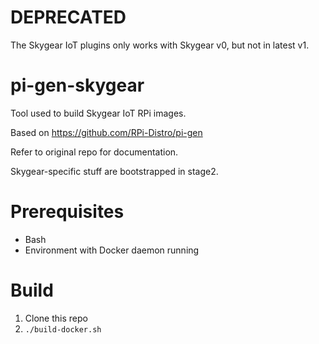 # DEPRECATED

The Skygear IoT plugins only works with Skygear v0, but not in latest v1.

# pi-gen-skygear

Tool used to build Skygear IoT RPi images.

Based on https://github.com/RPi-Distro/pi-gen

Refer to original repo for documentation.

Skygear-specific stuff are bootstrapped in stage2.

# Prerequisites

- Bash
- Environment with Docker daemon running

# Build

1. Clone this repo
2. `./build-docker.sh`
